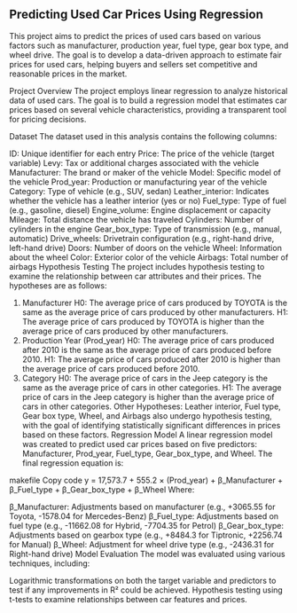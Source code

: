 ## Predicting Used Car Prices Using Regression
This project aims to predict the prices of used cars based on various factors such as manufacturer, production year, fuel type, gear box type, and wheel drive. The goal is to develop a data-driven approach to estimate fair prices for used cars, helping buyers and sellers set competitive and reasonable prices in the market.

Project Overview
The project employs linear regression to analyze historical data of used cars. The goal is to build a regression model that estimates car prices based on several vehicle characteristics, providing a transparent tool for pricing decisions.

Dataset
The dataset used in this analysis contains the following columns:

ID: Unique identifier for each entry
Price: The price of the vehicle (target variable)
Levy: Tax or additional charges associated with the vehicle
Manufacturer: The brand or maker of the vehicle
Model: Specific model of the vehicle
Prod_year: Production or manufacturing year of the vehicle
Category: Type of vehicle (e.g., SUV, sedan)
Leather_interior: Indicates whether the vehicle has a leather interior (yes or no)
Fuel_type: Type of fuel (e.g., gasoline, diesel)
Engine_volume: Engine displacement or capacity
Mileage: Total distance the vehicle has traveled
Cylinders: Number of cylinders in the engine
Gear_box_type: Type of transmission (e.g., manual, automatic)
Drive_wheels: Drivetrain configuration (e.g., right-hand drive, left-hand drive)
Doors: Number of doors on the vehicle
Wheel: Information about the wheel
Color: Exterior color of the vehicle
Airbags: Total number of airbags
Hypothesis Testing
The project includes hypothesis testing to examine the relationship between car attributes and their prices. The hypotheses are as follows:

1. Manufacturer
H0: The average price of cars produced by TOYOTA is the same as the average price of cars produced by other manufacturers.
H1: The average price of cars produced by TOYOTA is higher than the average price of cars produced by other manufacturers.
2. Production Year (Prod_year)
H0: The average price of cars produced after 2010 is the same as the average price of cars produced before 2010.
H1: The average price of cars produced after 2010 is higher than the average price of cars produced before 2010.
3. Category
H0: The average price of cars in the Jeep category is the same as the average price of cars in other categories.
H1: The average price of cars in the Jeep category is higher than the average price of cars in other categories.
Other Hypotheses:
Leather interior, Fuel type, Gear box type, Wheel, and Airbags also undergo hypothesis testing, with the goal of identifying statistically significant differences in prices based on these factors.
Regression Model
A linear regression model was created to predict used car prices based on five predictors: Manufacturer, Prod_year, Fuel_type, Gear_box_type, and Wheel. The final regression equation is:

makefile
Copy code
y = 17,573.7 + 555.2 × (Prod_year) + β_Manufacturer + β_Fuel_type + β_Gear_box_type + β_Wheel
Where:

β_Manufacturer: Adjustments based on manufacturer (e.g., +3065.55 for Toyota, -1578.04 for Mercedes-Benz)
β_Fuel_type: Adjustments based on fuel type (e.g., -11662.08 for Hybrid, -7704.35 for Petrol)
β_Gear_box_type: Adjustments based on gearbox type (e.g., +8484.3 for Tiptronic, +2256.74 for Manual)
β_Wheel: Adjustment for wheel drive type (e.g., -2436.31 for Right-hand drive)
Model Evaluation
The model was evaluated using various techniques, including:

Logarithmic transformations on both the target variable and predictors to test if any improvements in R² could be achieved.
Hypothesis testing using t-tests to examine relationships between car features and prices.
